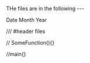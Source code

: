 THe files are in the following ---

Date Month Year

/// #header files

// SomeFunction(){}

//main{}
